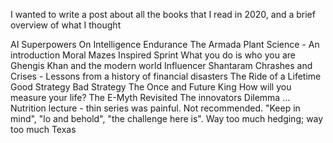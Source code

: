 I wanted to write a post about all the books that I read in 2020, and a brief overview of what I thought

AI Superpowers
On Intelligence
Endurance
The Armada
Plant Science - An introduction
Moral Mazes
Inspired
Sprint
What you do is who you are
Ghengis Khan and the modern world
Influencer
Shantaram
Chrashes and Crises - Lessons from a history of financial disasters
The Ride of a Lifetime
Good Strategy Bad Strategy
The Once and Future King
How will you measure your life?
The E-Myth Revisited
The innovators Dilemma
...
Nutrition lecture - thin series was painful. Not recommended. "Keep in mind", "lo and behold", "the challenge here is". Way too much hedging; way too much Texas